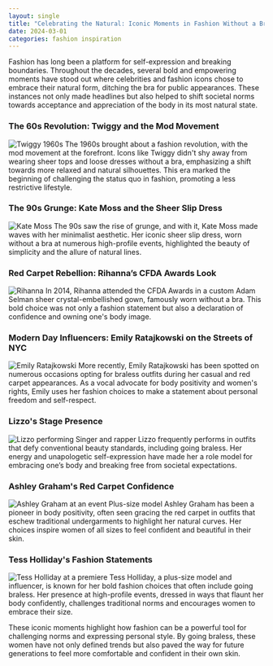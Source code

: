 ```yaml
---
layout: single
title: "Celebrating the Natural: Iconic Moments in Fashion Without a Bra"
date: 2024-03-01
categories: fashion inspiration
---
```


Fashion has long been a platform for self-expression and breaking boundaries. Throughout the decades, several bold and empowering moments have stood out where celebrities and fashion icons chose to embrace their natural form, ditching the bra for public appearances. These instances not only made headlines but also helped to shift societal norms towards acceptance and appreciation of the body in its most natural state.


### The 60s Revolution: Twiggy and the Mod Movement
![Twiggy 1960s](/assets/images/twiggy.jpg)
The 1960s brought about a fashion revolution, with the mod movement at the forefront. Icons like Twiggy didn't shy away from wearing sheer tops and loose dresses without a bra, emphasizing a shift towards more relaxed and natural silhouettes. This era marked the beginning of challenging the status quo in fashion, promoting a less restrictive lifestyle.

### The 90s Grunge: Kate Moss and the Sheer Slip Dress
![Kate Moss](/assets/images/moss.jpg)
The 90s saw the rise of grunge, and with it, Kate Moss made waves with her minimalist aesthetic. Her iconic sheer slip dress, worn without a bra at numerous high-profile events, highlighted the beauty of simplicity and the allure of natural lines.

### Red Carpet Rebellion: Rihanna’s CFDA Awards Look
![Rihanna](/assets/images/rihanna.jpg)
In 2014, Rihanna attended the CFDA Awards in a custom Adam Selman sheer crystal-embellished gown, famously worn without a bra. This bold choice was not only a fashion statement but also a declaration of confidence and owning one's body image.

### Modern Day Influencers: Emily Ratajkowski on the Streets of NYC
![Emily Ratajkowski](/assets/images/emily.jpg)
More recently, Emily Ratajkowski has been spotted on numerous occasions opting for braless outfits during her casual and red carpet appearances. As a vocal advocate for body positivity and women's rights, Emily uses her fashion choices to make a statement about personal freedom and self-respect.


### Lizzo's Stage Presence
![Lizzo performing](/assets/images/lizzo.jpg)
Singer and rapper Lizzo frequently performs in outfits that defy conventional beauty standards, including going braless. Her energy and unapologetic self-expression have made her a role model for embracing one’s body and breaking free from societal expectations.


### Ashley Graham's Red Carpet Confidence
![Ashley Graham at an event](/assets/images/ashley-graham.jpg)
Plus-size model Ashley Graham has been a pioneer in body positivity, often seen gracing the red carpet in outfits that eschew traditional undergarments to highlight her natural curves. Her choices inspire women of all sizes to feel confident and beautiful in their skin.

### Tess Holliday's Fashion Statements
![Tess Holliday at a premiere](/assets/images/tess-holliday.jpg)
Tess Holliday, a plus-size model and influencer, is known for her bold fashion choices that often include going braless. Her presence at high-profile events, dressed in ways that flaunt her body confidently, challenges traditional norms and encourages women to embrace their size.


These iconic moments highlight how fashion can be a powerful tool for challenging norms and expressing personal style. By going braless, these women have not only defined trends but also paved the way for future generations to feel more comfortable and confident in their own skin.
